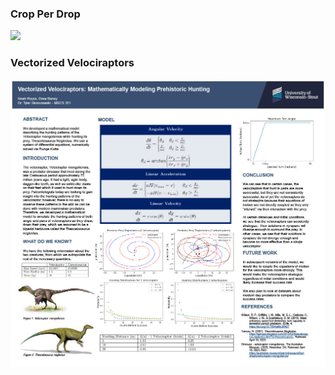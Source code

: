 ### Crop Per Drop
<img src="[https://github.com/nroyce7/nroyce7.github.io/blob/master/velociraptor%20poster%20edit.jpg?raw=true](https://github.com/nroyce7/nroyce7.github.io/edit/master/pages/projects.md)" width="800">

### Vectorized Velociraptors
<img src="https://github.com/nroyce7/nroyce7.github.io/blob/master/velociraptor%20poster%20edit.jpg?raw=true" width="1000">
